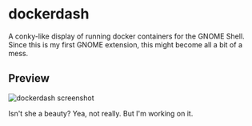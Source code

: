 # dockerdash
A conky-like display of running docker containers for the GNOME Shell.
Since this is my first GNOME extension, this might become all a bit of a mess.

## Preview

![dockerdash screenshot](/../screenshots/dockerdash.png?raw=true)

Isn't she a beauty? Yea, not really. But I'm working on it.
